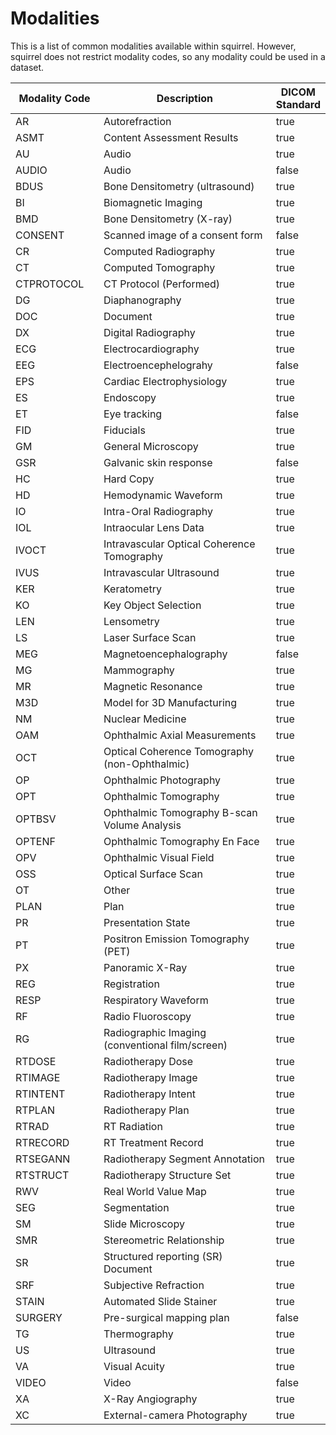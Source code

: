 # Modalities

This is a list of common modalities available within squirrel. However, squirrel does not restrict modality codes, so any modality could be used in a dataset.



<table><thead><tr><th width="164">Modality Code</th><th width="413">Description</th><th data-type="checkbox">DICOM Standard</th></tr></thead><tbody><tr><td>AR</td><td>Autorefraction</td><td>true</td></tr><tr><td>ASMT</td><td>Content Assessment Results</td><td>true</td></tr><tr><td>AU</td><td>Audio</td><td>true</td></tr><tr><td>AUDIO</td><td>Audio</td><td>false</td></tr><tr><td>BDUS</td><td>Bone Densitometry (ultrasound)</td><td>true</td></tr><tr><td>BI</td><td>Biomagnetic Imaging</td><td>true</td></tr><tr><td>BMD</td><td>Bone Densitometry (X-ray)</td><td>true</td></tr><tr><td>CONSENT</td><td>Scanned image of a consent form</td><td>false</td></tr><tr><td>CR</td><td>Computed Radiography</td><td>true</td></tr><tr><td>CT</td><td>Computed Tomography</td><td>true</td></tr><tr><td>CTPROTOCOL</td><td>CT Protocol (Performed)</td><td>true</td></tr><tr><td>DG</td><td>Diaphanography</td><td>true</td></tr><tr><td>DOC</td><td>Document</td><td>true</td></tr><tr><td>DX</td><td>Digital Radiography</td><td>true</td></tr><tr><td>ECG</td><td>Electrocardiography</td><td>true</td></tr><tr><td>EEG</td><td>Electroencephelograhy</td><td>false</td></tr><tr><td>EPS</td><td>Cardiac Electrophysiology</td><td>true</td></tr><tr><td>ES</td><td>Endoscopy</td><td>true</td></tr><tr><td>ET</td><td>Eye tracking</td><td>false</td></tr><tr><td>FID</td><td>Fiducials</td><td>true</td></tr><tr><td>GM</td><td>General Microscopy</td><td>true</td></tr><tr><td>GSR</td><td>Galvanic skin response</td><td>false</td></tr><tr><td>HC</td><td>Hard Copy</td><td>true</td></tr><tr><td>HD</td><td>Hemodynamic Waveform</td><td>true</td></tr><tr><td>IO</td><td>Intra-Oral Radiography</td><td>true</td></tr><tr><td>IOL</td><td>Intraocular Lens Data</td><td>true</td></tr><tr><td>IVOCT</td><td>Intravascular Optical Coherence Tomography</td><td>true</td></tr><tr><td>IVUS</td><td>Intravascular Ultrasound</td><td>true</td></tr><tr><td>KER</td><td>Keratometry</td><td>true</td></tr><tr><td>KO</td><td>Key Object Selection</td><td>true</td></tr><tr><td>LEN</td><td>Lensometry</td><td>true</td></tr><tr><td>LS</td><td>Laser Surface Scan</td><td>true</td></tr><tr><td>MEG</td><td>Magnetoencephalography</td><td>false</td></tr><tr><td>MG</td><td>Mammography</td><td>true</td></tr><tr><td>MR</td><td>Magnetic Resonance</td><td>true</td></tr><tr><td>M3D</td><td>Model for 3D Manufacturing</td><td>true</td></tr><tr><td>NM</td><td>Nuclear Medicine</td><td>true</td></tr><tr><td>OAM</td><td>Ophthalmic Axial Measurements</td><td>true</td></tr><tr><td>OCT</td><td>Optical Coherence Tomography (non-Ophthalmic)</td><td>true</td></tr><tr><td>OP</td><td>Ophthalmic Photography</td><td>true</td></tr><tr><td>OPT</td><td>Ophthalmic Tomography</td><td>true</td></tr><tr><td>OPTBSV</td><td>Ophthalmic Tomography B-scan Volume Analysis</td><td>true</td></tr><tr><td>OPTENF</td><td>Ophthalmic Tomography En Face</td><td>true</td></tr><tr><td>OPV</td><td>Ophthalmic Visual Field</td><td>true</td></tr><tr><td>OSS</td><td>Optical Surface Scan</td><td>true</td></tr><tr><td>OT</td><td>Other</td><td>true</td></tr><tr><td>PLAN</td><td>Plan</td><td>true</td></tr><tr><td>PR</td><td>Presentation State</td><td>true</td></tr><tr><td>PT</td><td>Positron Emission Tomography (PET)</td><td>true</td></tr><tr><td>PX</td><td>Panoramic X-Ray</td><td>true</td></tr><tr><td>REG</td><td>Registration</td><td>true</td></tr><tr><td>RESP</td><td>Respiratory Waveform</td><td>true</td></tr><tr><td>RF</td><td>Radio Fluoroscopy</td><td>true</td></tr><tr><td>RG</td><td>Radiographic Imaging (conventional film/screen)</td><td>true</td></tr><tr><td>RTDOSE</td><td>Radiotherapy Dose</td><td>true</td></tr><tr><td>RTIMAGE</td><td>Radiotherapy Image</td><td>true</td></tr><tr><td>RTINTENT</td><td>Radiotherapy Intent</td><td>true</td></tr><tr><td>RTPLAN</td><td>Radiotherapy Plan</td><td>true</td></tr><tr><td>RTRAD</td><td>RT Radiation</td><td>true</td></tr><tr><td>RTRECORD</td><td>RT Treatment Record</td><td>true</td></tr><tr><td>RTSEGANN</td><td>Radiotherapy Segment Annotation</td><td>true</td></tr><tr><td>RTSTRUCT</td><td>Radiotherapy Structure Set</td><td>true</td></tr><tr><td>RWV</td><td>Real World Value Map</td><td>true</td></tr><tr><td>SEG</td><td>Segmentation</td><td>true</td></tr><tr><td>SM</td><td>Slide Microscopy</td><td>true</td></tr><tr><td>SMR</td><td>Stereometric Relationship</td><td>true</td></tr><tr><td>SR</td><td>Structured reporting (SR) Document</td><td>true</td></tr><tr><td>SRF</td><td>Subjective Refraction</td><td>true</td></tr><tr><td>STAIN</td><td>Automated Slide Stainer</td><td>true</td></tr><tr><td>SURGERY</td><td>Pre-surgical mapping plan</td><td>false</td></tr><tr><td>TG</td><td>Thermography</td><td>true</td></tr><tr><td>US</td><td>Ultrasound</td><td>true</td></tr><tr><td>VA</td><td>Visual Acuity</td><td>true</td></tr><tr><td>VIDEO</td><td>Video</td><td>false</td></tr><tr><td>XA</td><td>X-Ray Angiography</td><td>true</td></tr><tr><td>XC</td><td>External-camera Photography</td><td>true</td></tr></tbody></table>
